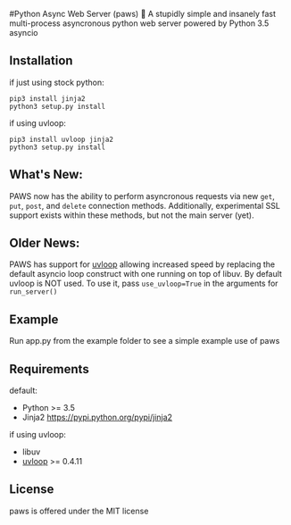 #Python Async Web Server (paws) 🐾
A stupidly simple and insanely fast multi-process asyncronous python web server powered by Python 3.5 asyncio

Installation
------------
if just using stock python:
```
pip3 install jinja2
python3 setup.py install
```
if using uvloop:
```
pip3 install uvloop jinja2
python3 setup.py install
```


What's New:
-----------
PAWS now has the ability to perform asyncronous requests via new `get`, `put`, `post`, and `delete` connection methods. Additionally, experimental SSL support exists within these methods, but not the main server (yet).

Older News:
-----------
PAWS has support for [uvloop](http://github.com/magicstack/uvloop) allowing increased speed by replacing the default asyncio loop construct with one running on top of libuv. By default uvloop is NOT used. To use it, pass `use_uvloop=True` in the arguments for `run_server()`

Example
-------
Run app.py from the example folder to see a simple example use of paws


Requirements
------------
default:
- Python >= 3.5
- Jinja2 https://pypi.python.org/pypi/jinja2

if using uvloop:
- libuv
- [uvloop](http://github.com/magicstack/uvloop) >= 0.4.11

License
-------
paws is offered under the MIT license
